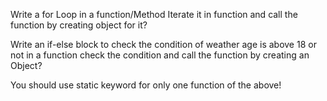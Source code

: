 Write a for Loop in a function/Method Iterate it in function and call the function by creating object for it?

Write an if-else block to check the condition of weather age is above 18 or not in a function check the condition and call the function by creating an Object?

You should use static keyword for only one function of the above!


